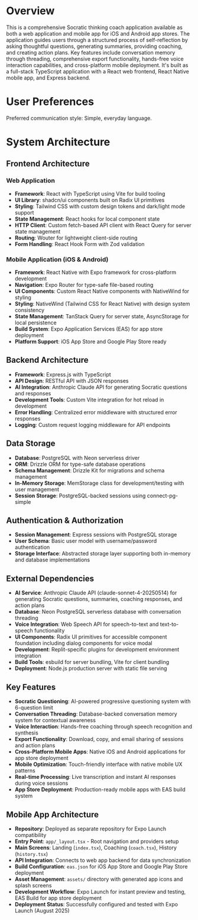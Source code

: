# Overview

This is a comprehensive Socratic thinking coach application available as both a web application and mobile app for iOS and Android app stores. The application guides users through a structured process of self-reflection by asking thoughtful questions, generating summaries, providing coaching, and creating action plans. Key features include conversation memory through threading, comprehensive export functionality, hands-free voice interaction capabilities, and cross-platform mobile deployment. It's built as a full-stack TypeScript application with a React web frontend, React Native mobile app, and Express backend.

# User Preferences

Preferred communication style: Simple, everyday language.

# System Architecture

## Frontend Architecture

### Web Application
- **Framework**: React with TypeScript using Vite for build tooling
- **UI Library**: shadcn/ui components built on Radix UI primitives
- **Styling**: Tailwind CSS with custom design tokens and dark/light mode support
- **State Management**: React hooks for local component state
- **HTTP Client**: Custom fetch-based API client with React Query for server state management
- **Routing**: Wouter for lightweight client-side routing
- **Form Handling**: React Hook Form with Zod validation

### Mobile Application (iOS & Android)
- **Framework**: React Native with Expo framework for cross-platform development
- **Navigation**: Expo Router for type-safe file-based routing
- **UI Components**: Custom React Native components with NativeWind for styling
- **Styling**: NativeWind (Tailwind CSS for React Native) with design system consistency
- **State Management**: TanStack Query for server state, AsyncStorage for local persistence
- **Build System**: Expo Application Services (EAS) for app store deployment
- **Platform Support**: iOS App Store and Google Play Store ready

## Backend Architecture
- **Framework**: Express.js with TypeScript
- **API Design**: RESTful API with JSON responses
- **AI Integration**: Anthropic Claude API for generating Socratic questions and responses
- **Development Tools**: Custom Vite integration for hot reload in development
- **Error Handling**: Centralized error middleware with structured error responses
- **Logging**: Custom request logging middleware for API endpoints

## Data Storage
- **Database**: PostgreSQL with Neon serverless driver
- **ORM**: Drizzle ORM for type-safe database operations
- **Schema Management**: Drizzle Kit for migrations and schema management
- **In-Memory Storage**: MemStorage class for development/testing with user management
- **Session Storage**: PostgreSQL-backed sessions using connect-pg-simple

## Authentication & Authorization
- **Session Management**: Express sessions with PostgreSQL storage
- **User Schema**: Basic user model with username/password authentication
- **Storage Interface**: Abstracted storage layer supporting both in-memory and database implementations

## External Dependencies
- **AI Service**: Anthropic Claude API (claude-sonnet-4-20250514) for generating Socratic questions, summaries, coaching responses, and action plans
- **Database**: Neon PostgreSQL serverless database with conversation threading
- **Voice Integration**: Web Speech API for speech-to-text and text-to-speech functionality
- **UI Components**: Radix UI primitives for accessible component foundation including dialog components for voice modal
- **Development**: Replit-specific plugins for development environment integration
- **Build Tools**: esbuild for server bundling, Vite for client bundling
- **Deployment**: Node.js production server with static file serving

## Key Features
- **Socratic Questioning**: AI-powered progressive questioning system with 6-question limit
- **Conversation Threading**: Database-backed conversation memory system for contextual awareness
- **Voice Interaction**: Hands-free coaching through speech recognition and synthesis
- **Export Functionality**: Download, copy, and email sharing of sessions and action plans  
- **Cross-Platform Mobile Apps**: Native iOS and Android applications for app store deployment
- **Mobile Optimization**: Touch-friendly interface with native mobile UX patterns
- **Real-time Processing**: Live transcription and instant AI responses during voice sessions
- **App Store Deployment**: Production-ready mobile apps with EAS build system

## Mobile App Architecture
- **Repository**: Deployed as separate repository for Expo Launch compatibility
- **Entry Point**: `app/_layout.tsx` - Root navigation and providers setup
- **Main Screens**: Landing (`index.tsx`), Coaching (`coach.tsx`), History (`history.tsx`)
- **API Integration**: Connects to web app backend for data synchronization
- **Build Configuration**: `eas.json` for iOS App Store and Google Play Store deployment
- **Asset Management**: `assets/` directory with generated app icons and splash screens
- **Development Workflow**: Expo Launch for instant preview and testing, EAS Build for app store deployment
- **Deployment Status**: Successfully configured and tested with Expo Launch (August 2025)